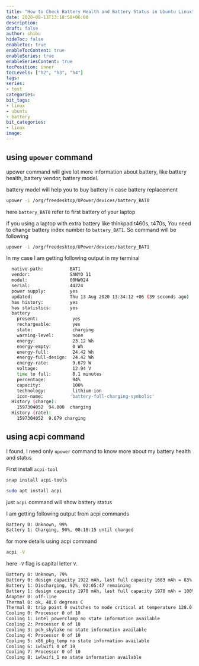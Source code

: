 ```yaml
---
title: "How to Check Battery Health and Battery Status in Ubuntu Linux"
date: 2020-08-13T13:18:58+06:00
description:
draft: false
author: shibu
hideToc: false
enableToc: true
enableTocContent: true
enableSeries: true
enableSeriesContent: true
tocPosition: inner
tocLevels: ["h2", "h3", "h4"]
tags:
series:
- test
categories:
bit_tags:
- linux
- ubuntu
- battery
bit_categories:
- linux
image:
---
```



## using `upower` command
upower command will give lot more information about battery, like battery health, battery vendor, battery model. 

battery model will help you to buy battery in case battery replacement 

~~~bash
upower -i /org/freedesktop/UPower/devices/battery_BAT0
~~~

here `battery_BAT0` refer to first battery of your laptop

if you using a laptop with extra battery like thinkpad t460s, t470s, You need to change battery index number to  `battery_BAT1`. So command will be following 

~~~bash
upower -i /org/freedesktop/UPower/devices/battery_BAT1
~~~

In my case I am getting following output in my terminal

~~~bash
  native-path:          BAT1
  vendor:               SANYO 11
  model:                00HW024
  serial:               44224
  power supply:         yes
  updated:              Thu 13 Aug 2020 13:34:12 +06 (39 seconds ago)
  has history:          yes
  has statistics:       yes
  battery
    present:             yes
    rechargeable:        yes
    state:               charging
    warning-level:       none
    energy:              23.12 Wh
    energy-empty:        0 Wh
    energy-full:         24.42 Wh
    energy-full-design:  24.42 Wh
    energy-rate:         9.679 W
    voltage:             12.94 V
    time to full:        8.1 minutes
    percentage:          94%
    capacity:            100%
    technology:          lithium-ion
    icon-name:          'battery-full-charging-symbolic'
  History (charge):
    1597304052  94.000  charging
  History (rate):
    1597304052  9.679 charging
~~~

## using acpi command 

I found, I need only `upower` command to know more about my battery health and status

First install `acpi-tool`  

~~~bash
snap install acpi-tools
~~~

~~~bash
sudo apt install acpi
~~~

just `acpi` command will show battery status

I am getting following output from acpi commands 

~~~bash
Battery 0: Unknown, 99%
Battery 1: Charging, 90%, 00:10:15 until charged
~~~

for more details using acpi command   

~~~bash
acpi -V
~~~

here `-V` flag is capital letter `V`. 

~~~bash
Battery 0: Unknown, 79%
Battery 0: design capacity 1922 mAh, last full capacity 1603 mAh = 83%
Battery 1: Discharging, 92%, 02:05:47 remaining
Battery 1: design capacity 1978 mAh, last full capacity 1978 mAh = 100%
Adapter 0: off-line
Thermal 0: ok, 48.0 degrees C
Thermal 0: trip point 0 switches to mode critical at temperature 128.0 degrees C
Cooling 0: Processor 0 of 10
Cooling 1: intel_powerclamp no state information available
Cooling 2: Processor 0 of 10
Cooling 3: pch_skylake no state information available
Cooling 4: Processor 0 of 10
Cooling 5: x86_pkg_temp no state information available
Cooling 6: iwlwifi 0 of 19
Cooling 7: Processor 0 of 10
Cooling 8: iwlwifi_1 no state information available
~~~






